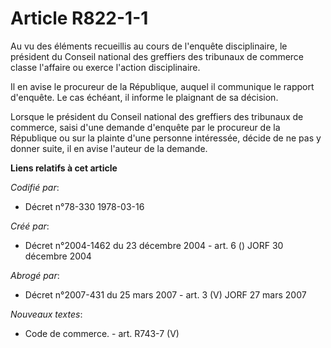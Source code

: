 # Article R822-1-1

Au vu des éléments recueillis au cours de l'enquête disciplinaire, le président du Conseil national des greffiers des
tribunaux de commerce classe l'affaire ou exerce l'action disciplinaire.

Il en avise le procureur de la République, auquel il communique le rapport d'enquête. Le cas échéant, il informe le plaignant
de sa décision.

Lorsque le président du Conseil national des greffiers des tribunaux de commerce, saisi d'une demande d'enquête par le
procureur de la République ou sur la plainte d'une personne intéressée, décide de ne pas y donner suite, il en avise l'auteur
de la demande.

**Liens relatifs à cet article**

_Codifié par_:

  - Décret n°78-330 1978-03-16

_Créé par_:

  - Décret n°2004-1462 du 23 décembre 2004 - art. 6 () JORF 30 décembre 2004

_Abrogé par_:

  - Décret n°2007-431 du 25 mars 2007 - art. 3 (V) JORF 27 mars 2007

_Nouveaux textes_:

  - Code de commerce. - art. R743-7 (V)
